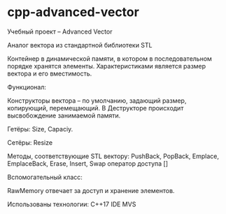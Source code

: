 # cpp-advanced-vector
Учебный проект – Advanced Vector

Аналог вектора из стандартной библиотеки STL

Контейнер в динамической памяти, в котором в последовательном порядке хранятся элементы. Характеристиками является размер вектора и его вместимость.

Функционал:

Конструкторы вектора – по умолчанию, задающий размер, копирующий, перемещающий. В Деструкторе происходит высвобождение занимаемой памяти.

Гетёры:
Size, Capaciy.

Сетёры:
Resize

Методы, соответствующие STL вектору:
 PushBack, PopBack, Emplace, EmplaceBack, Erase, Insert, Swap оператор доступа []
 
Вспомогательный класс:

RawMemory отвечает за доступ и хранение элементов.

Использованы технологии:
С++17
IDE MVS

